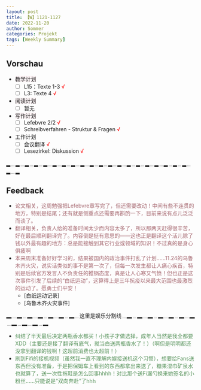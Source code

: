 ```yaml
---
layout: post
title: 【W】1121-1127
date: 2022-11-20
author: Sommer
categories: Projekt
tags: [Weekly Summary]
--- 
```


## Vorschau

- <font style="background:#fcf2f4">教学计划</font>
  - [ ] L15：Texte 1-3 <font color=red>√</font>
  - [ ] L3: Texte 4 <font color=red>√</font>
- <font style="background:#fcf2f4">阅读计划</font>
  - [ ] 暂无
- <font style="background:#fcf2f4">写作计划</font>
  - [ ] Lefebvre 2/2 <font color=red>√</font>
  - [ ] Schreibverfahren - Struktur & Fragen <font color=red>√</font>

- 工作计划
  - [ ] 会议翻译 <font color=red>√</font>
  - [ ] Lesezirkel: Diskussion <font color=red>√</font>

▂﹍▂﹍▂﹍▂﹍▂﹍▂﹍▂﹍▂﹍▂﹍▂﹍▂﹍▂﹍▂﹍▂﹍▂﹍▂﹍▂﹍▂﹍▂﹍▂﹍▂﹍▂

## Feedback

- <font style="color:#a66870">论文相关，这周勉强把Lefebvre章写完了，但还需要改动！中间有些不连贯的地方，特别是结尾；还有就是侧重点还需要再斟酌一下，目前来说有点儿泛泛而谈了。</font><br>
- <font style="color:#a66870">翻译相关，负责人给的准备时间太少而内容太多了，所以那两天赶得很辛苦，好在最后顺利翻译完了。内容倒是挺有意思的——这也正是翻译这个活儿除了钱以外最有趣的地方：总是能接触到其它行业或领域的知识！不过真的是身心俱疲啊</font><br>
- <font style="color:#a66870">本来周末准备好好学习的，结果被国内的政治事件打乱了计划……11.24的乌鲁木齐火灾，说实话类似的事不是第一次了，但每一次发生都让人痛心疾首，特别是后续官方发言人不负责任的推锅态度，真是让人心寒又气愤！但也正是这次事件引发了后续的“白纸运动”，这算得上是三年抗疫以来最大范围也最激烈的运动了。愿勇士们平安！</font><br>
  - [白纸运动记录]
  - [乌鲁木齐火灾事件]

▂﹍▂﹍▂﹍▂﹍▂﹍▂﹍▂﹍这里是娱乐分割线﹍▂﹍▂﹍▂﹍▂﹍▂﹍▂﹍▂﹍▂﹍▂﹍▂﹍▂

- <font style="color:#56925A">纠结了半天最后决定两瓶香水都买！小孩子才做选择，成年人当然是我全都要XDD（主要还是接了翻译有底气，就当白送两瓶香水了！）（啊但是明明都还没拿到翻译的钱啊！这超前消费也太超前！）</font>
- <font style="color:#56925A">刷到Fifi的接机视频（虽然我一直不理解内娱接送机这个习惯），想要给Fans送东西但没有准备，于是把保姆车上看到的东西都拿出来送了，糖果湿巾矿泉水也就算了，送一次性拖鞋是怎么回事hhhh！对比那个送Fi漏勺换来她签名的小粉丝……只能说是“双向奔赴”了hhh</font>
